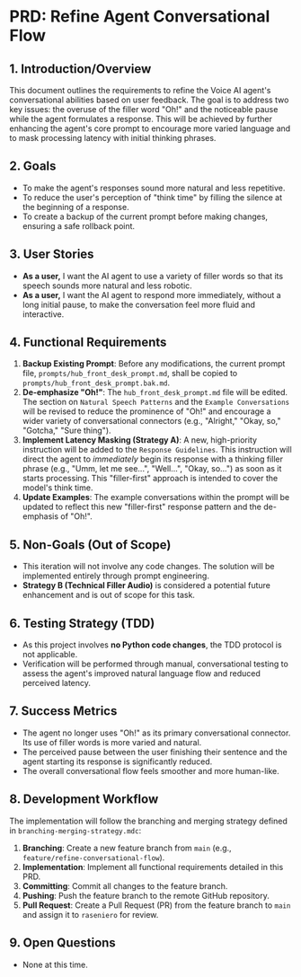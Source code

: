 # PRD: Refine Agent Conversational Flow

## 1. Introduction/Overview
This document outlines the requirements to refine the Voice AI agent's conversational abilities based on user feedback. The goal is to address two key issues: the overuse of the filler word "Oh!" and the noticeable pause while the agent formulates a response. This will be achieved by further enhancing the agent's core prompt to encourage more varied language and to mask processing latency with initial thinking phrases.

## 2. Goals
- To make the agent's responses sound more natural and less repetitive.
- To reduce the user's perception of "think time" by filling the silence at the beginning of a response.
- To create a backup of the current prompt before making changes, ensuring a safe rollback point.

## 3. User Stories
- **As a user,** I want the AI agent to use a variety of filler words so that its speech sounds more natural and less robotic.
- **As a user,** I want the AI agent to respond more immediately, without a long initial pause, to make the conversation feel more fluid and interactive.

## 4. Functional Requirements
1.  **Backup Existing Prompt**: Before any modifications, the current prompt file, `prompts/hub_front_desk_prompt.md`, shall be copied to `prompts/hub_front_desk_prompt.bak.md`.
2.  **De-emphasize "Oh!"**: The `hub_front_desk_prompt.md` file will be edited. The section on `Natural Speech Patterns` and the `Example Conversations` will be revised to reduce the prominence of "Oh!" and encourage a wider variety of conversational connectors (e.g., "Alright," "Okay, so," "Gotcha," "Sure thing").
3.  **Implement Latency Masking (Strategy A)**: A new, high-priority instruction will be added to the `Response Guidelines`. This instruction will direct the agent to *immediately* begin its response with a thinking filler phrase (e.g., "Umm, let me see...", "Well...", "Okay, so...") as soon as it starts processing. This "filler-first" approach is intended to cover the model's think time.
4.  **Update Examples**: The example conversations within the prompt will be updated to reflect this new "filler-first" response pattern and the de-emphasis of "Oh!".

## 5. Non-Goals (Out of Scope)
- This iteration will not involve any code changes. The solution will be implemented entirely through prompt engineering.
- **Strategy B (Technical Filler Audio)** is considered a potential future enhancement and is out of scope for this task.

## 6. Testing Strategy (TDD)
- As this project involves **no Python code changes**, the TDD protocol is not applicable.
- Verification will be performed through manual, conversational testing to assess the agent's improved natural language flow and reduced perceived latency.

## 7. Success Metrics
- The agent no longer uses "Oh!" as its primary conversational connector. Its use of filler words is more varied and natural.
- The perceived pause between the user finishing their sentence and the agent starting its response is significantly reduced.
- The overall conversational flow feels smoother and more human-like.

## 8. Development Workflow
The implementation will follow the branching and merging strategy defined in `branching-merging-strategy.mdc`:
1.  **Branching**: Create a new feature branch from `main` (e.g., `feature/refine-conversational-flow`).
2.  **Implementation**: Implement all functional requirements detailed in this PRD.
3.  **Committing**: Commit all changes to the feature branch.
4.  **Pushing**: Push the feature branch to the remote GitHub repository.
5.  **Pull Request**: Create a Pull Request (PR) from the feature branch to `main` and assign it to `raseniero` for review.

## 9. Open Questions
- None at this time. 